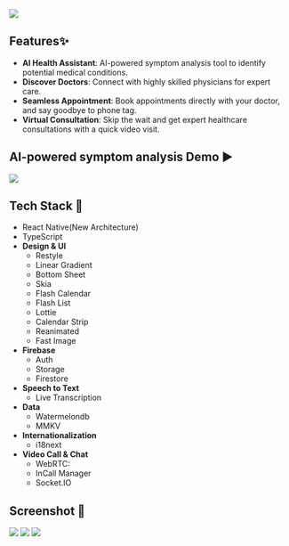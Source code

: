 <img src="https://github.com/user-attachments/assets/6cd8510d-63c8-43e1-a61f-ce4535fde718">

## Features✨
* **AI Health Assistant**: AI-powered symptom analysis tool to identify potential medical conditions.
* **Discover Doctors**: Connect with highly skilled physicians for expert care.
* **Seamless Appointment**: Book appointments directly with your doctor, and say goodbye to phone tag.
* **Virtual Consultation**: Skip the wait and get expert healthcare consultations with a quick video visit.

## AI-powered symptom analysis Demo ▶️ 
<img src="https://github.com/user-attachments/assets/ac1072fb-c28d-4db1-83a4-efea1b2d9c4d"  >

 ## Tech Stack 🔨
 - React Native(New Architecture)
 - TypeScript
 - **Design & UI**
   - Restyle
   - Linear Gradient
   - Bottom Sheet
   - Skia
   - Flash Calendar
   - Flash List
   - Lottie
   - Calendar Strip
   - Reanimated
   - Fast Image
 - **Firebase**
   - Auth
   - Storage
   - Firestore
 - **Speech to Text**
   - Live Transcription
 - **Data**
   - Watermelondb
   - MMKV
 - **Internationalization**
   - i18next
 - **Video Call & Chat**
   - WebRTC:
   - InCall Manager
   - Socket.IO

 ## Screenshot 📸
 <img  src="https://github.com/user-attachments/assets/84661066-a92b-4d9e-bc4a-2ef96080cd19" > 
 <img  src="https://github.com/user-attachments/assets/33652974-2ad5-4309-bc7e-3244e53e7d08"  > 
 <img  src="https://github.com/user-attachments/assets/60328405-b68a-4d1c-8fb2-94252252d117"  > 

